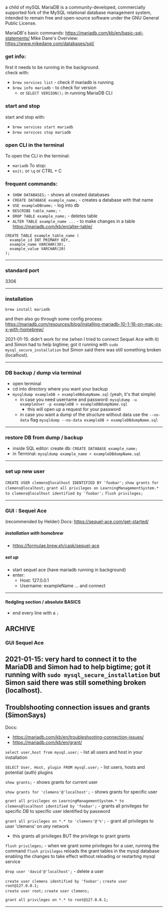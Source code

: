 a child of mySQL
MariaDB is a community-developed, commercially supported fork of the MySQL relational database management system, intended to remain free and open-source software under the GNU General Public License.

MariaDB's basic commands: https://mariadb.com/kb/en/basic-sql-statements/
Mike Dane's Overview: https://www.mikedane.com/databases/sql/


### get info:

first it needs to be running in the background.  
check with: 
- `brew services list` - check if mariadb is running
- `brew info mariadb` - to check for version 
  - or `SELECT VERSION();` in running MariaDB CLI


### start and stop 
start and stop with:
- `brew services start mariadb`
- `brew services stop mariadb`


### open CLI in the terminal
To open the CLI in the terminal:
- `mariadb`
To stop:
- `exit;` or `\q` or CTRL + C


### frequent commands:

- `SHOW DATABASES;` - shows all created databases  
- `CREATE DATABASE example_name;` - creates a database with that name  
- `USE exampleDBname;` - log into db
- `DESCRIBE table_name;` - 
- `DROP TABLE example_name;` - deletes table  
- `ALTER TABLE example_name ...` - to make changes in a table https://mariadb.com/kb/en/alter-table/

```
CREATE TABLE example_table_name (
  example_id INT PRIMARY KEY,
  example_name VARCHAR(30),
  example_value VARCHAR(20)
);
```
___


### standard port
3306
___


### installation
`brew install mariadb`

and then also go through some config process: https://mariadb.com/resources/blog/installing-mariadb-10-1-16-on-mac-os-x-with-homebrew/

2021-01-15: didn't work for me (when I tried to connect Sequel Ace with it) and Simon had to help bigtime; got it running with `sudo mysql_secure_installation` but Simon said there was still something broken (localhost).
___


### DB backup / dump via terminal
- open terminal
- cd into directory where you want your backup
- `mysqldump exampleDB > exampleDBdumpName.sql` (yeah, it's that simple)
  - in case you need username and password: `mysqldump -u exampleUser -p exampleDB > exampleDBdumpName.sql` 
    - this will open up a request for your password
  - in case you want a dump of the structure without data use the `--no-data` flag
    `mysqldump --no-data exampleDB > exampleDBdumpName.sql`
___


### restore DB from dump / backup
- inside SQL editor: create db: `CREATE DATABASE example_name;`
- in Terminal: `mysqldump example_name < exampleDBdumpName.sql`
___


### set up new user
`CREATE USER clemens@localhost IDENTIFIED BY 'foobar';`
`show grants for clemens@localhost;`
`grant all privileges on LearningManagementSystem.* to clemens@localhost identified by 'foobar';`
`flush privileges;`
___


### GUI : Sequel Ace
(recommended by Helder)
Docs: https://sequel-ace.com/get-started/

##### installation with homebrew
- https://formulae.brew.sh/cask/sequel-ace

##### set up
- start sequel ace (have mariadb running in background)
- enter:
  - Host: 127.0.0.1
  - Username: exampleName
  ... and connect
___


#### fledgling section / absolute BASICS

- end every line with a `;`



## ARCHIVE

### GUI Sequel Ace
2021-01-15: very hard to connect it to the MariaDB and Simon had to help bigtime; got it running with `sudo mysql_secure_installation` but Simon said there was still something broken (localhost).
---


## Troublshooting connection issues and grants (SimonSays)
Docs: 
- https://mariadb.com/kb/en/troubleshooting-connection-issues/
- https://mariadb.com/kb/en/grant/

`select user,host from mysql.user;`  - list all users and host in your installation

`SELECT User, Host, plugin FROM mysql.user;` - list users, hosts and potential (auth) plugins

`show grants;` - shows grants for current user

`show grants for 'clemens'@'localhost';` - shows grants for specific user

`grant all privileges on LearningManagementSystem.* to clemens@localhost identified by 'foobar';` - grants all privileges for specific DB to specific user identified by password

`grant all privileges on *.* to 'clemens'@'%';` - grant all privileges to user 'clemens' on _any_ network
  - this grants all privileges BUT the privilege to grant grants

`flush privileges;` - when we grant some privileges for a user, running the command `flush privileges` reloads the grant tables in the mysql database enabling the changes to take effect without reloading or restarting mysql service

`drop user 'david'@'localhost';` - delete a user



`create user clemens identified by 'foobar';` 
`create user root@127.0.0.1;`  
`create user root;` 
`create user clemens;`

`grant all privileges on *.* to root@127.0.0.1;` 

___